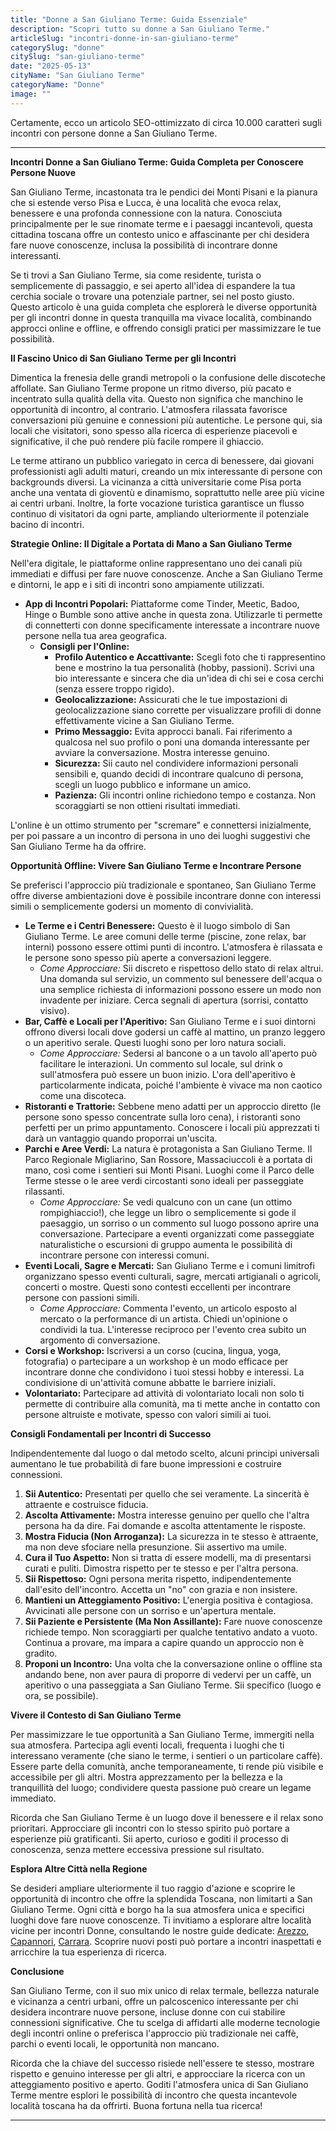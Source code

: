 ```yaml
---
title: "Donne a San Giuliano Terme: Guida Essenziale"
description: "Scopri tutto su donne a San Giuliano Terme."
articleSlug: "incontri-donne-in-san-giuliano-terme" 
categorySlug: "donne"
citySlug: "san-giuliano-terme"
date: "2025-05-13"
cityName: "San Giuliano Terme"
categoryName: "Donne"
image: ""
---
```


Certamente, ecco un articolo SEO-ottimizzato di circa 10.000 caratteri sugli incontri con persone donne a San Giuliano Terme.

---

**Incontri Donne a San Giuliano Terme: Guida Completa per Conoscere Persone Nuove**

San Giuliano Terme, incastonata tra le pendici dei Monti Pisani e la pianura che si estende verso Pisa e Lucca, è una località che evoca relax, benessere e una profonda connessione con la natura. Conosciuta principalmente per le sue rinomate terme e i paesaggi incantevoli, questa cittadina toscana offre un contesto unico e affascinante per chi desidera fare nuove conoscenze, inclusa la possibilità di incontrare donne interessanti.

Se ti trovi a San Giuliano Terme, sia come residente, turista o semplicemente di passaggio, e sei aperto all'idea di espandere la tua cerchia sociale o trovare una potenziale partner, sei nel posto giusto. Questo articolo è una guida completa che esplorerà le diverse opportunità per gli incontri donne in questa tranquilla ma vivace località, combinando approcci online e offline, e offrendo consigli pratici per massimizzare le tue possibilità.

**Il Fascino Unico di San Giuliano Terme per gli Incontri**

Dimentica la frenesia delle grandi metropoli o la confusione delle discoteche affollate. San Giuliano Terme propone un ritmo diverso, più pacato e incentrato sulla qualità della vita. Questo non significa che manchino le opportunità di incontro, al contrario. L'atmosfera rilassata favorisce conversazioni più genuine e connessioni più autentiche. Le persone qui, sia locali che visitatori, sono spesso alla ricerca di esperienze piacevoli e significative, il che può rendere più facile rompere il ghiaccio.

Le terme attirano un pubblico variegato in cerca di benessere, dai giovani professionisti agli adulti maturi, creando un mix interessante di persone con backgrounds diversi. La vicinanza a città universitarie come Pisa porta anche una ventata di gioventù e dinamismo, soprattutto nelle aree più vicine ai centri urbani. Inoltre, la forte vocazione turistica garantisce un flusso continuo di visitatori da ogni parte, ampliando ulteriormente il potenziale bacino di incontri.

**Strategie Online: Il Digitale a Portata di Mano a San Giuliano Terme**

Nell'era digitale, le piattaforme online rappresentano uno dei canali più immediati e diffusi per fare nuove conoscenze. Anche a San Giuliano Terme e dintorni, le app e i siti di incontri sono ampiamente utilizzati.

*   **App di Incontri Popolari:** Piattaforme come Tinder, Meetic, Badoo, Hinge o Bumble sono attive anche in questa zona. Utilizzarle ti permette di connetterti con donne specificamente interessate a incontrare nuove persone nella tua area geografica.
    *   **Consigli per l'Online:**
        *   **Profilo Autentico e Accattivante:** Scegli foto che ti rappresentino bene e mostrino la tua personalità (hobby, passioni). Scrivi una bio interessante e sincera che dia un'idea di chi sei e cosa cerchi (senza essere troppo rigido).
        *   **Geolocalizzazione:** Assicurati che le tue impostazioni di geolocalizzazione siano corrette per visualizzare profili di donne effettivamente vicine a San Giuliano Terme.
        *   **Primo Messaggio:** Evita approcci banali. Fai riferimento a qualcosa nel suo profilo o poni una domanda interessante per avviare la conversazione. Mostra interesse genuino.
        *   **Sicurezza:** Sii cauto nel condividere informazioni personali sensibili e, quando decidi di incontrare qualcuno di persona, scegli un luogo pubblico e informane un amico.
        *   **Pazienza:** Gli incontri online richiedono tempo e costanza. Non scoraggiarti se non ottieni risultati immediati.

L'online è un ottimo strumento per "scremare" e connettersi inizialmente, per poi passare a un incontro di persona in uno dei luoghi suggestivi che San Giuliano Terme ha da offrire.

**Opportunità Offline: Vivere San Giuliano Terme e Incontrare Persone**

Se preferisci l'approccio più tradizionale e spontaneo, San Giuliano Terme offre diverse ambientazioni dove è possibile incontrare donne con interessi simili o semplicemente godersi un momento di convivialità.

*   **Le Terme e i Centri Benessere:** Questo è il luogo simbolo di San Giuliano Terme. Le aree comuni delle terme (piscine, zone relax, bar interni) possono essere ottimi punti di incontro. L'atmosfera è rilassata e le persone sono spesso più aperte a conversazioni leggere.
    *   *Come Approcciare:* Sii discreto e rispettoso dello stato di relax altrui. Una domanda sul servizio, un commento sul benessere dell'acqua o una semplice richiesta di informazioni possono essere un modo non invadente per iniziare. Cerca segnali di apertura (sorrisi, contatto visivo).
*   **Bar, Caffè e Locali per l'Aperitivo:** San Giuliano Terme e i suoi dintorni offrono diversi locali dove godersi un caffè al mattino, un pranzo leggero o un aperitivo serale. Questi luoghi sono per loro natura sociali.
    *   *Come Approcciare:* Sedersi al bancone o a un tavolo all'aperto può facilitare le interazioni. Un commento sul locale, sul drink o sull'atmosfera può essere un buon inizio. L'ora dell'aperitivo è particolarmente indicata, poiché l'ambiente è vivace ma non caotico come una discoteca.
*   **Ristoranti e Trattorie:** Sebbene meno adatti per un approccio diretto (le persone sono spesso concentrate sulla loro cena), i ristoranti sono perfetti per un primo appuntamento. Conoscere i locali più apprezzati ti darà un vantaggio quando proporrai un'uscita.
*   **Parchi e Aree Verdi:** La natura è protagonista a San Giuliano Terme. Il Parco Regionale Migliarino, San Rossore, Massaciuccoli è a portata di mano, così come i sentieri sui Monti Pisani. Luoghi come il Parco delle Terme stesse o le aree verdi circostanti sono ideali per passeggiate rilassanti.
    *   *Come Approcciare:* Se vedi qualcuno con un cane (un ottimo rompighiaccio!), che legge un libro o semplicemente si gode il paesaggio, un sorriso o un commento sul luogo possono aprire una conversazione. Partecipare a eventi organizzati come passeggiate naturalistiche o escursioni di gruppo aumenta le possibilità di incontrare persone con interessi comuni.
*   **Eventi Locali, Sagre e Mercati:** San Giuliano Terme e i comuni limitrofi organizzano spesso eventi culturali, sagre, mercati artigianali o agricoli, concerti o mostre. Questi sono contesti eccellenti per incontrare persone con passioni simili.
    *   *Come Approcciare:* Commenta l'evento, un articolo esposto al mercato o la performance di un artista. Chiedi un'opinione o condividi la tua. L'interesse reciproco per l'evento crea subito un argomento di conversazione.
*   **Corsi e Workshop:** Iscriversi a un corso (cucina, lingua, yoga, fotografia) o partecipare a un workshop è un modo efficace per incontrare donne che condividono i tuoi stessi hobby e interessi. La condivisione di un'attività comune abbatte le barriere iniziali.
*   **Volontariato:** Partecipare ad attività di volontariato locali non solo ti permette di contribuire alla comunità, ma ti mette anche in contatto con persone altruiste e motivate, spesso con valori simili ai tuoi.

**Consigli Fondamentali per Incontri di Successo**

Indipendentemente dal luogo o dal metodo scelto, alcuni principi universali aumentano le tue probabilità di fare buone impressioni e costruire connessioni.

1.  **Sii Autentico:** Presentati per quello che sei veramente. La sincerità è attraente e costruisce fiducia.
2.  **Ascolta Attivamente:** Mostra interesse genuino per quello che l'altra persona ha da dire. Fai domande e ascolta attentamente le risposte.
3.  **Mostra Fiducia (Non Arroganza):** La sicurezza in te stesso è attraente, ma non deve sfociare nella presunzione. Sii assertivo ma umile.
4.  **Cura il Tuo Aspetto:** Non si tratta di essere modelli, ma di presentarsi curati e puliti. Dimostra rispetto per te stesso e per l'altra persona.
5.  **Sii Rispettoso:** Ogni persona merita rispetto, indipendentemente dall'esito dell'incontro. Accetta un "no" con grazia e non insistere.
6.  **Mantieni un Atteggiamento Positivo:** L'energia positiva è contagiosa. Avvicinati alle persone con un sorriso e un'apertura mentale.
7.  **Sii Paziente e Persistente (Ma Non Assillante):** Fare nuove conoscenze richiede tempo. Non scoraggiarti per qualche tentativo andato a vuoto. Continua a provare, ma impara a capire quando un approccio non è gradito.
8.  **Proponi un Incontro:** Una volta che la conversazione online o offline sta andando bene, non aver paura di proporre di vedervi per un caffè, un aperitivo o una passeggiata a San Giuliano Terme. Sii specifico (luogo e ora, se possibile).

**Vivere il Contesto di San Giuliano Terme**

Per massimizzare le tue opportunità a San Giuliano Terme, immergiti nella sua atmosfera. Partecipa agli eventi locali, frequenta i luoghi che ti interessano veramente (che siano le terme, i sentieri o un particolare caffè). Essere parte della comunità, anche temporaneamente, ti rende più visibile e accessibile per gli altri. Mostra apprezzamento per la bellezza e la tranquillità del luogo; condividere questa passione può creare un legame immediato.

Ricorda che San Giuliano Terme è un luogo dove il benessere e il relax sono prioritari. Approcciare gli incontri con lo stesso spirito può portare a esperienze più gratificanti. Sii aperto, curioso e goditi il processo di conoscenza, senza mettere eccessiva pressione sul risultato.

**Esplora Altre Città nella Regione**

Se desideri ampliare ulteriormente il tuo raggio d'azione e scoprire le opportunità di incontro che offre la splendida Toscana, non limitarti a San Giuliano Terme. Ogni città e borgo ha la sua atmosfera unica e specifici luoghi dove fare nuove conoscenze. Ti invitiamo a esplorare altre località vicine per incontri Donne, consultando le nostre guide dedicate: [Arezzo](/arezzo/donne/incontri-donne-in-arezzo), [Capannori](/capannori/donne/incontri-donne-in-capannori), [Carrara](/carrara/donne/incontri-donne-in-carrara). Scoprire nuovi posti può portare a incontri inaspettati e arricchire la tua esperienza di ricerca.

**Conclusione**

San Giuliano Terme, con il suo mix unico di relax termale, bellezza naturale e vicinanza a centri urbani, offre un palcoscenico interessante per chi desidera incontrare nuove persone, incluse donne con cui stabilire connessioni significative. Che tu scelga di affidarti alle moderne tecnologie degli incontri online o preferisca l'approccio più tradizionale nei caffè, parchi o eventi locali, le opportunità non mancano.

Ricorda che la chiave del successo risiede nell'essere te stesso, mostrare rispetto e genuino interesse per gli altri, e approcciare la ricerca con un atteggiamento positivo e aperto. Goditi l'atmosfera unica di San Giuliano Terme mentre esplori le possibilità di incontro che questa incantevole località toscana ha da offrirti. Buona fortuna nella tua ricerca!

---
